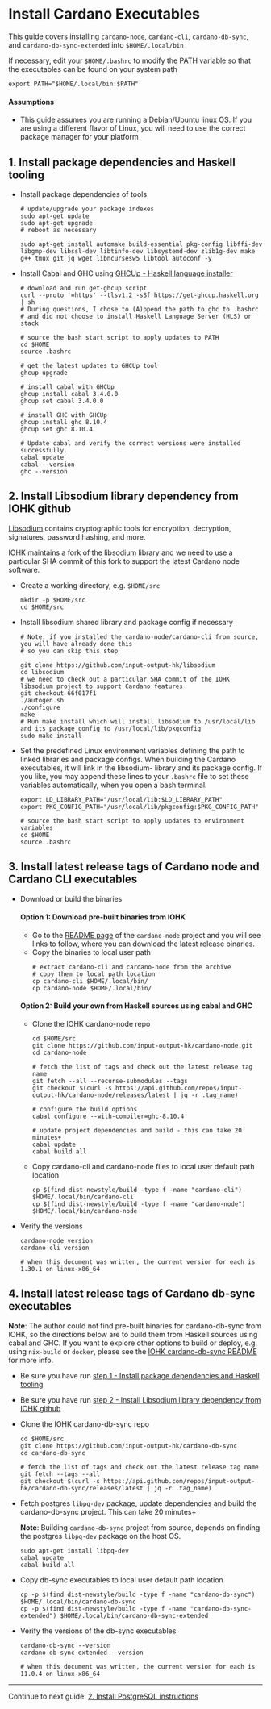 # Install Cardano Executables

This guide covers installing `cardano-node`, `cardano-cli`, `cardano-db-sync`, and `cardano-db-sync-extended` into `$HOME/.local/bin`

If necessary, edit your `$HOME/.bashrc` to modify the PATH variable so that the executables can be found on your system path
  ```shell
  export PATH="$HOME/.local/bin:$PATH"  
  ```

#### Assumptions
- This guide assumes you are running a Debian/Ubuntu linux OS.
  If you are using a different flavor of Linux, you will need to use the correct package manager for your platform
 
## 1. Install package dependencies and Haskell tooling

- Install package dependencies of tools
  ```shell
  # update/upgrade your package indexes
  sudo apt-get update
  sudo apt-get upgrade  
  # reboot as necessary
    
  sudo apt-get install automake build-essential pkg-config libffi-dev libgmp-dev libssl-dev libtinfo-dev libsystemd-dev zlib1g-dev make g++ tmux git jq wget libncursesw5 libtool autoconf -y  
  ```

- Install Cabal and GHC using [GHCUp - Haskell language installer](https://www.haskell.org/ghcup/)
  ```shell
  # download and run get-ghcup script
  curl --proto '=https' --tlsv1.2 -sSf https://get-ghcup.haskell.org | sh
  # During questions, I chose to (A)ppend the path to ghc to .bashrc
  # and did not choose to install Haskell Language Server (HLS) or stack

  # source the bash start script to apply updates to PATH
  cd $HOME
  source .bashrc
  
  # get the latest updates to GHCUp tool
  ghcup upgrade

  # install cabal with GHCUp 
  ghcup install cabal 3.4.0.0
  ghcup set cabal 3.4.0.0

  # install GHC with GHCUp
  ghcup install ghc 8.10.4
  ghcup set ghc 8.10.4
  
  # Update cabal and verify the correct versions were installed successfully.
  cabal update
  cabal --version
  ghc --version
  ```

## 2. Install Libsodium library dependency from IOHK github

[Libsodium](https://doc.libsodium.org/) contains cryptographic tools for encryption, decryption, signatures,
password hashing, and more.

IOHK maintains a fork of the libsodium library and we need to use a particular SHA commit of this fork
to support the latest Cardano node software.

- Create a working directory, e.g. `$HOME/src`
  ```shell
  mkdir -p $HOME/src
  cd $HOME/src    
  ```
- Install libsodium shared library and package config if necessary
  ```shell
  # Note: if you installed the cardano-node/cardano-cli from source, you will have already done this
  # so you can skip this step
  
  git clone https://github.com/input-output-hk/libsodium 
  cd libsodium
  # we need to check out a particular SHA commit of the IOHK libsodium project to support Cardano features     
  git checkout 66f017f1
  ./autogen.sh
  ./configure
  make
  # Run make install which will install libsodium to /usr/local/lib and its package config to /usr/local/lib/pkgconfig
  sudo make install  
  ```
- Set the predefined Linux environment variables defining the path to linked libraries and package configs.
  When building the Cardano executables, it will link in the libsodium- library and its package config.
  If you like, you may append these lines to your `.bashrc` file to set these variables automatically,
  when you open a bash terminal.
  ```shell
  export LD_LIBRARY_PATH="/usr/local/lib:$LD_LIBRARY_PATH" 
  export PKG_CONFIG_PATH="/usr/local/lib/pkgconfig:$PKG_CONFIG_PATH"
  
  # source the bash start script to apply updates to environment variables
  cd $HOME
  source .bashrc
  ```

## 3. Install latest release tags of Cardano node and Cardano CLI executables

- Download or build the binaries
    #### Option 1: Download pre-built binaries from IOHK
  
    - Go to the [README page](https://github.com/input-output-hk/cardano-node#linux-executable) of the `cardano-node` project
      and you will see links to follow, where you can download the latest release binaries.
    - Copy the binaries to local user path
      ```shell
      # extract cardano-cli and cardano-node from the archive
      # copy them to local path location
      cp cardano-cli $HOME/.local/bin/
      cp cardano-node $HOME/.local/bin/
      ```

    #### Option 2: Build your own from Haskell sources using cabal and GHC
    - Clone the IOHK cardano-node repo
      ```shell
      cd $HOME/src 
      git clone https://github.com/input-output-hk/cardano-node.git
      cd cardano-node
      
      # fetch the list of tags and check out the latest release tag name
      git fetch --all --recurse-submodules --tags
      git checkout $(curl -s https://api.github.com/repos/input-output-hk/cardano-node/releases/latest | jq -r .tag_name)
      
      # configure the build options
      cabal configure --with-compiler=ghc-8.10.4
      
      # update project dependencies and build - this can take 20 minutes+
      cabal update
      cabal build all
      ```
    - Copy cardano-cli and cardano-node files to local user default path location
      ```shell
      cp $(find dist-newstyle/build -type f -name "cardano-cli") $HOME/.local/bin/cardano-cli
      cp $(find dist-newstyle/build -type f -name "cardano-node") $HOME/.local/bin/cardano-node
      ```
- Verify the versions
  ```shell
  cardano-node version
  cardano-cli version
  
  # when this document was written, the current version for each is 1.30.1 on linux-x86_64
  ```
## 4. Install latest release tags of Cardano db-sync executables 
**Note**: The author could not find pre-built binaries for cardano-db-sync from IOHK, so the directions below
are to build them from Haskell sources using cabal and GHC.  If you want to explore other options to build
or deploy, e.g. using `nix-build` or `docker`, 
please see the [IOHK cardano-db-sync README](https://github.com/input-output-hk/cardano-db-sync#readme) for more info.

- Be sure you have run [step 1 - Install package dependencies and Haskell tooling](#1-install-package-dependencies-and-haskell-tooling)
- Be sure you have run [step 2 - Install Libsodium library dependency from IOHK github](#2-install-libsodium-library-dependency-from-iohk-github)  
- Clone the IOHK cardano-db-sync repo
  ```shell
  cd $HOME/src
  git clone https://github.com/input-output-hk/cardano-db-sync
  cd cardano-db-sync  

  # fetch the list of tags and check out the latest release tag name  
  git fetch --tags --all
  git checkout $(curl -s https://api.github.com/repos/input-output-hk/cardano-db-sync/releases/latest | jq -r .tag_name)
  ```
- Fetch postgres `libpq-dev` package, update dependencies and build the cardano-db-sync project.  This can take 20 minutes+
  
  **Note**: Building `cardano-db-sync` project from source, depends on finding the postgres `libpq-dev` package on the host OS.
  ```shell
  sudo apt-get install libpq-dev
  cabal update
  cabal build all
  ```
- Copy db-sync executables to local user default path location
  ```shell
  cp -p $(find dist-newstyle/build -type f -name "cardano-db-sync") $HOME/.local/bin/cardano-db-sync
  cp -p $(find dist-newstyle/build -type f -name "cardano-db-sync-extended") $HOME/.local/bin/cardano-db-sync-extended  
  ```
- Verify the versions of the db-sync executables
  ```shell
  cardano-db-sync --version
  cardano-db-sync-extended --version
  
  # when this document was written, the current version for each is 11.0.4 on linux-x86_64
  ```

---

Continue to next guide: [2. Install PostgreSQL instructions](./2-INSTALL_POSTGRESQL.md)